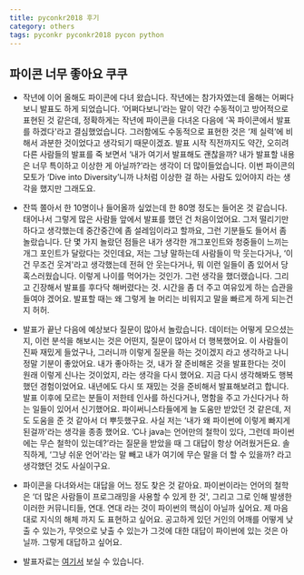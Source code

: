 ```yaml
---
title: pyconkr2018 후기
category: others
tags: pyconkr pyconkr2018 pycon python 
---
```


## 파이콘 너무 좋아요 쿠쿠

- 작년에 이어 올해도 파이콘에 다녀 왔습니다. 작년에는 참가자였는데 올해는 어쩌다보니 발표도 하게 되었습니다. ‘어쩌다보니’라는 말이 약간 수동적이고 방어적으로 표현된 것 같은데, 정확하게는 작년에 파이콘을 다녀온 다음에 ‘꼭 파이콘에서 발표를 하겠다'라고 결심했었습니다. 그러함에도 수동적으로 표현한 것은 ‘제 실력’에 비해서 과분한 것이었다고 생각되기 때문이겠죠. 발표 시작 직전까지도 약간, 오히려 다른 사람들의 발표를 죽 보면서 ‘내가 여기서 발표해도 괜찮을까? 내가 발표할 내용은 너무 특이하고 이상한 게 아닐까?’라는 생각이 더 많이들었습니다. 이번 파이콘의 모토가 ‘Dive into Diversity’니까 나처럼 이상한 걸 하는 사람도 있어야지 라는 생각을 했지만 그래도요. 

- 잔뜩 쫄아서 한 10명이나 들어올까 싶었는데 한 80명 정도는 들어온 것 같습니다. 태어나서 그렇게 많은 사람들 앞에서 발표를 했던 건 처음이었어요. 그저 떨리기만 하다고 생각했는데 중간중간에 좀 설레임이라고 할까요, 그런 기분들도 들어서 좀 놀랐습니다. 단 몇 가지 놀랐던 점들은 내가 생각한 개그포인트와 청중들이 느끼는 개그 포인트가 달랐다는 것인데요, 저는 그냥 말하는데 사람들이 막 웃는다거나, ‘이건 무조건 웃겨'라고 생각했는데 전혀 안 웃는다거나, 뭐 이런 일들이 좀 있어서 당혹스러웠습니다. 이렇게 나이를 먹어가는 것인가.  그런 생각을 했더랬습니다. 그리고 긴장해서 발표를 후다닥 해버렸다는 것. 시간을 좀 더 주고 여유있게 하는 습관을 들여야 겠어요. 발표할 때는 왜 그렇게 늘 머리는 비워지고 말을 빠르게 하게 되는건지 허허. 

- 발표가 끝난 다음에 예상보다 질문이 많아서 놀랐습니다. 데이터는 어떻게 모으셨는지, 이런 분석을 해보시는 것은 어떤지, 질문이 많아서 더 행복했어요. 이 사람들이 진짜 재밌게 들었구나, 그러니까 이렇게 질문을 하는 것이겠지 라고 생각하고 나니 정말 기분이 좋았어요. 내가 좋아하는 것, 내가 잘 준비해온 것을 발표한다는 것이 원래 이렇게 신나는 것이었지, 라는 생각을 다시 했어요. 지금 다시 생각해봐도 행복했던 경험이었어요. 내년에도 다시 또 재밌는 것을 준비해서 발표해보려고 합니다. 발표 이후에 모르는 분들이 저한테 인사를 하신다거나, 명함을 주고 가신다거나 하는 일들이 있어서 신기했어요. 파이써니스타들에게 늘 도움만 받았던 것 같은데, 저도 도움을 준 것 같아서 더 뿌듯했구요. 
사실 저는 ‘내가 왜 파이썬에 이렇게 빠지게 된걸까'라는 생각을 종종 했어요. ‘C나 java는 언어만의 철학이 있다, 그런데 파이썬에는 무슨 철학이 있는데?’라는 질문을 받았을 때 그 대답이 항상 어려웠거든요. 솔직하게, ‘그냥 쉬운 언어'라는 말 빼고 내가 여기에 무슨 말을 더 할 수 있을까? 라고 생각했던 것도 사실이구요. 

- 파이콘을 다녀와서는 대답을 어느 정도 찾은 것 같아요. 파이썬이라는 언어의 철학은 ‘더 많은 사람들이 프로그래밍을 사용할 수 있게 한 것', 그리고 그로 인해 발생한 이러한 커뮤니티들, 연대. 연대 라는 것이 파이썬의 핵심이 아닐까 싶어요. 제 마음대로 지식의 해체 까지 도 표현하고 싶어요. 공고하게 있던 거인의 어깨를 어떻게 낮출 수 있는가, 무엇으로 낮출 수 있는가 그것에 대한 대답이 파이썬에 있는 것은 아닐까. 그렇게 대답하고 싶어요. 

- 발표자료는 [여기서](https://www.slideshare.net/frhyme/pyconkr2018-quantify-myself-self-110612139) 보실 수 있습니다.
